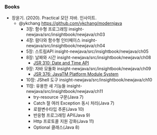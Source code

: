 ### Books
- 장윤기. (2020). Practical 모던 자바. 인사이트.
  - @ykchang https://github.com/ykchang/modernjava
    - 3장: 함수형 프로그래밍 insight-newjava/src/insightbook/newjava/ch03
    - 4장: 람다와 함수형 인터페이스 insight-newjava/src/insightbook/newjava/ch04
    - 5장: 스트림API insight-newjava/src/insightbook/newjava/ch05
    - 8장: 날짜와 시간 insight-newjava/src/insightbook/newjava/ch08
      - [JSR 310: Date and Time API](https://jcp.org/en/jsr/detail?id=310)
    - 9장: 자바 모듈화 insight-newjava/src/insightbook/newjava/ch09
      - [JSR 376: JavaTM Platform Module System](https://jcp.org/en/jsr/detail?id=376)
    - 10장: JShell 도구 insight-newjava/src/insightbook/newjava/ch10
    - 11장: 유용한 새 기능들 insight-newjava/src/insightbook/newjava/ch11
      - try-resource 구문(Java 7)
      - Catch 절 여러 Exception 동시 처리(Java 7)
      - 로컬변수타입 추론(Java 10)
      - 반응형 프로그래밍 API(Java 9)
      - Http 프로토콜 지원 강화(Java 11)
      - Optional 클래스(Java 8)
